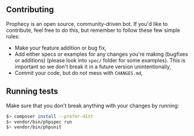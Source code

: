 Contributing
------------

Prophecy is an open source, community-driven bot. If you'd like to contribute,
feel free to do this, but remember to follow these few simple rules:

- Make your feature addition or bug fix,
- Add either specs or examples for any changes you're making (bugfixes or additions)
  (please look into `spec/` folder for some examples). This is important so we don't break
  it in a future version unintentionally,
- Commit your code, but do not mess with `CHANGES.md`,

Running tests
-------------

Make sure that you don't break anything with your changes by running:

```bash
$> composer install --prefer-dist
$> vendor/bin/phpspec run
$> vendor/bin/phpunit
```
